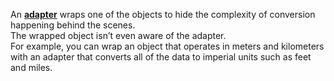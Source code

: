 An **[adapter](https://refactoring.guru/design-patterns/adapter)** wraps one of the objects to hide the complexity of conversion happening behind the scenes. \
The wrapped object isn’t even aware of the adapter. \
For example, you can wrap an object that operates in meters and kilometers with an adapter that converts all of the data to imperial units such as feet and miles.
